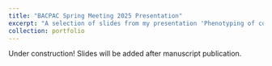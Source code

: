 ```yaml
---
title: "BACPAC Spring Meeting 2025 Presentation"
excerpt: "A selection of slides from my presentation 'Phenotyping of comeBACK patients with Modic changes using MRI, MRS, and serum cytokine'<br><br><img src='/images/bacpac-1.png'>"
collection: portfolio
---
```


Under construction! Slides will be added after manuscript publication.